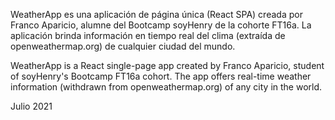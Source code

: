 WeatherApp es una aplicación de página única (React SPA) creada por Franco Aparicio, alumne del Bootcamp soyHenry de la cohorte FT16a. La aplicación brinda información en tiempo real del clima (extraída de openweathermap.org) de cualquier ciudad del mundo. 

WeatherApp is a React single-page app created by Franco Aparicio, student of soyHenry's Bootcamp FT16a cohort. The app offers real-time weather information (withdrawn from openweathermap.org) of any city in the world.

Julio 2021